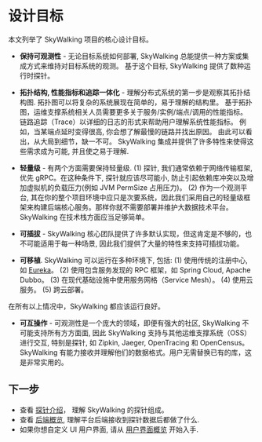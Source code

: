 # 设计目标

本文列举了 SkyWalking 项目的核心设计目标。

- **保持可观测性** - 无论目标系统如何部署, SkyWalking 总能提供一种方案或集成方式来维持对目标系统的观测。 基于这个目标, SkyWalking 提供了数种运行时探针。

- **拓扑结构, 性能指标和追踪一体化** - 理解分布式系统的第一步是观察其拓扑结构图. 拓扑图可以将复杂的系统展现在简单的，易于理解的结构里。 基于拓扑图，运维支撑系统相关人员需要更多关于服务/实例/端点/调用的性能指标。 链路追踪（Trace）以详细的日志的形式来帮助用户理解系统性能指标。 例如，当某端点延时变得很高, 你会想了解最慢的链路并找出原因。 由此可以看出，从大局到细节，缺一不可。 SkyWalking 集成并提供了许多特性来使得这些需求成为可能, 并且使之易于理解.

- **轻量级** - 有两个方面需要保持轻量级. (1) 探针, 我们通常依赖于网络传输框架, 优先 gRPC。在这种条件下, 探针就应该尽可能小, 防止引起依赖库冲突以及增加虚拟机的负载压力(例如 JVM PermSize 占用压力)。 (2) 作为一个观测平台, 其在你的整个项目环境中应只是次要系统，因此我们采用自己的轻量级框架来构建后端核心服务。那样你就不需要部署并维护大数据技术平台。 SkyWalking 在技术栈方面应当足够简单。

- **可插拔** - SkyWalking 核心团队提供了许多默认实现，但这肯定是不够的，也不可能适用于每一种场景, 因此我们提供了大量的特性来支持可插拔功能。

- **可移植**.  SkyWalking 可以运行在多种环境下, 包括:
(1) 使用传统的注册中心, 如 [Eureka](https://github.com/spring-cloud/spring-cloud-netflix)。
(2) 使用包含服务发现的 RPC 框架，如 Spring Cloud, Apache Dubbo。
(3) 在现代基础设施中使用服务网格（Service Mesh）。
(4) 使用云服务。
(5) 跨云部署。

在所有以上情况中，SkyWalking 都应该运行良好。

- **可互操作** - 可观测性是一个庞大的领域，即便有强大的社区, SkyWalking 不可能支持所有方方面面, 因此 SkyWalking 支持与其他运维支撑系统（OSS）进行交互, 特别是探针, 如 Zipkin, Jaeger, OpenTracing 和 OpenCensus。SkyWalking 有能力接收并理解他们的数据格式。用户无需替换已有的库，这是非常实用的。 

## 下一步

- 查看 [探针介绍](probe-introduction.md)， 理解 SkyWalking 的探针组成。
- 查看 [后端概览](backend-overview.md), 理解平台后端接收到探针数据后都做了什么.
- 如果你想自定义 UI 用户界面, 请从 [用户界面概览](ui-overview.md) 开始入手.
